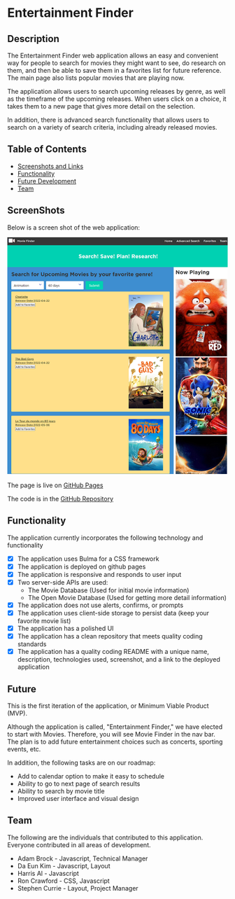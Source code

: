 # Entertainment Finder

## Description

The Entertainment Finder web application allows an easy and convenient way for people to search for movies they might want to see, do research on them, and then be able to save them in a favorites list for future reference.  The main page also lists popular movies that are playing now.

The application allows users to search upcoming releases by genre, as well as the timeframe of the upcoming releases.  When users click on a choice, it takes them to a new page that gives more detail on the selection.

In addition, there is advanced search functionality that allows users to search on a variety of search criteria, including already released movies.

## Table of Contents

- [Screenshots and Links](#screenshots)
- [Functionality](#functionality)
- [Future Development](#future)
- [Team](#team)

## ScreenShots

Below is a screen shot of the web application:

![Entertainment Finder](./assets/images/entertainmentfinderscreen.png)

The page is live on [GitHub Pages](https://stephencurrie.github.io/entertainment-finder/)

The code is in the [GitHub Repository](https://github.com/stephencurrie/entertainment-finder)

## Functionality

The application currently incorporates the following technology and functionality

- [x] The application uses Bulma for a CSS framework
- [x] The application is deployed on github pages
- [x] The application is responsive and responds to user input
- [x] Two server-side APIs are used:
    - The Movie Database (Used for initial movie information)
    - The Open Movie Database (Used for getting more detail information)
- [x] The application does not use alerts, confirms, or prompts
- [x] The application uses client-side storage to persist data (keep your favorite movie list)
- [x] The application has a polished UI
- [x] The application has a clean repository that meets quality coding standards
- [x] The application has a quality coding README with a unique name, description, technologies used, screenshot, and a link to the deployed application

## Future

This is the first iteration of the application, or Minimum Viable Product (MVP).

Although the application is called, "Entertainment Finder," we have elected to start with Movies.   Therefore, you will see Movie Finder in the nav bar.  The plan is to add future entertainment choices such as concerts, sporting events, etc.

In addition, the following tasks are on our roadmap:

- Add to calendar option to make it easy to schedule
- Ability to go to next page of search results
- Ability to search by movie title
- Improved user interface and visual design


## Team

The following are the individuals that contributed to this application.  Everyone contributed in all areas of development.

- Adam Brock - Javascript, Technical Manager
- Da Eun Kim - Javascript, Layout
- Harris Al - Javascript
- Ron Crawford - CSS, Javascript
- Stephen Currie - Layout, Project Manager


